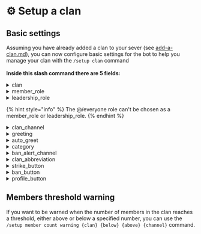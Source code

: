 # ⚙️ Setup a clan

## Basic settings

Assuming you have already added a clan to your sever (see [add-a-clan.md](add-a-clan.md "mention")), you can now configure basic settings for the bot to help you manage your clan with the `/setup clan` command\
\
**Inside this slash command there are 5 fields:**

<details>

<summary>clan</summary>

Obviously the name of the clan you want to setup.

</details>

<details>

<summary>member_role</summary>

Allows you to provide a role every members of your clan will be provided.&#x20;

</details>

<details>

<summary>leadership_role</summary>

Allows you to provide a role every leader/co-leaders of your clan will be provided.&#x20;

</details>

{% hint style="info" %}
The @/everyone role can't be chosen as a member\_role or leadership\_role.
{% endhint %}

<details>

<summary>clan_channel</summary>

Set the default channel the bot will write in, to greet the new user for example.

</details>

<details>

<summary>greeting</summary>

Let you choose an embed that the bot will send when a new member join your clan (if they have been linked to discord).

To create an embed, please take a look at [embeds.md](../utility/embeds.md "mention")

</details>

<details>

<summary>auto_greet</summary>

Choose if new members should be greeted each time they join, only the first time or never.

</details>

<details>

<summary>category</summary>

Choose the clan category between General, War and E-Sport.

</details>

<details>

<summary>ban_alert_channel</summary>

Choose in which channel the bot will warn you if someone that have been banned (see [bans.md](../punishment-management/bans.md "mention")) join your clan.

</details>

<details>

<summary>clan_abbreviation</summary>

You can give a nickname to your clan so the members can have it in their name if you choose to activate the rename (see [setup-a-server.md](../server-setups/setup-a-server.md "mention"))

</details>

<details>

<summary>strike_button</summary>

Shows a strike button when someone leave your clan.

</details>

<details>

<summary>ban_button</summary>

Shows a ban button when someone leave your clan, so you can ban them easily after having kicked them.

</details>

<details>

<summary>profile_button</summary>

Shows a profile button when someone join your clan so you can access easily to their in game profile.

</details>

## Members threshold warning

If you want to be warned when the number of members in the clan reaches a threshold, either above or below a specified number, you can use the `/setup member count warning {clan} {below} {above} {channel}` command.
